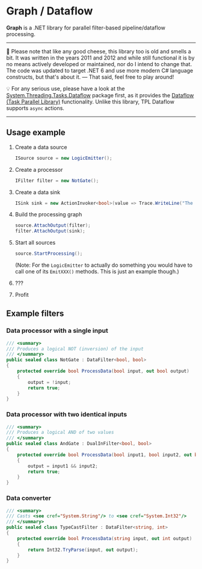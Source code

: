 # Graph / Dataflow

**Graph** is a .NET library for parallel filter-based pipeline/dataflow processing.

---

🧀 Please note that like any good cheese, this library too is old and smells a bit.
It was written in the years 2011 and 2012 and while still functional it is by no
means actively developed or maintained, nor do I intend to change that.
The code was updated to target .NET 6 and use more modern C# language constructs,
but that's about it. — That said, feel free to play around!

💡 For any serious use, please have a look at the [System.Threading.Tasks.Dataflow] package first,
as it provides the [Dataflow (Task Parallel Library)] functionality.
Unlike this library, TPL Dataflow supports `async` actions.

[System.Threading.Tasks.Dataflow]: https://www.nuget.org/packages/System.Threading.Tasks.Dataflow/
[Dataflow (Task Parallel Library)]: https://docs.microsoft.com/en-us/dotnet/standard/parallel-programming/dataflow-task-parallel-library

---

## Usage example

1. Create a data source

    ```C#
    ISource source = new LogicEmitter();
    ```

2. Create a processor

    ```C#
    IFilter filter = new NotGate();
    ```

3. Create a data sink

    ```C#
    ISink sink = new ActionInvoker<bool>(value => Trace.WriteLine("The value is: " + value));
    ```

4. Build the processing graph

    ```C#
    source.AttachOutput(filter);
    filter.AttachOutput(sink);
    ```

5. Start all sources

    ```C#
    source.StartProcessing();
    ```

    (Note: For the ```LogicEmitter``` to actually do something you would have to call one of its ```EmitXXX()``` methods. This is just an example though.)

6. ???
7. Profit

## Example filters

### Data processor with a single input

```C#
/// <summary>
/// Produces a logical NOT (inversion) of the input
/// </summary>
public sealed class NotGate : DataFilter<bool, bool>
{
    protected override bool ProcessData(bool input, out bool output)
    {
        output = !input;
        return true;
    }
}
```

### Data processor with two identical inputs

```C#
/// <summary>
/// Produces a logical AND of two values
/// </summary>
public sealed class AndGate : DualInFilter<bool, bool>
{
    protected override bool ProcessData(bool input1, bool input2, out bool output)
    {
        output = input1 && input2;
        return true;
    }
}
```

### Data converter

```C#
/// <summary>
/// Casts <see cref="System.String"/> to <see cref="System.Int32"/>
/// </summary>
public sealed class TypeCastFilter : DataFilter<string, int>
{
    protected override bool ProcessData(string input, out int output)
    {
        return Int32.TryParse(input, out output);
    }
}
```
